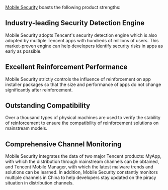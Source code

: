 [//]: # (chinagitpath:XXXXX)

[Mobile Security](https://intl.cloud.tencent.com/product/ms?idx=2) boasts the following product strengths:

## Industry-leading Security Detection Engine
  Mobile Security adopts Tencent's security detection engine which is also adopted by multiple Tencent apps with hundreds of millions of users. This market-proven engine can help developers identify security risks in apps as early as possible.

## Excellent Reinforcement Performance
  Mobile Security strictly controls the influence of reinforcement on app installer packages so that the size and performance of apps do not change significantly after reinforcement.

## Outstanding Compatibility
  Over a thousand types of physical machines are used to verify the stability of reinforcement to ensure the compatibility of reinforcement solutions on mainstream models.

## Comprehensive Channel Monitoring
  Mobile Security integrates the data of two major Tencent products: MyApp, with which the distribution through mainstream channels can be obtained, and Tencent Mobile Manager, with which the latest malware trends and solutions can be learned. In addition, Mobile Security constantly monitors multiple channels in China to help developers stay updated on the piracy situation in distribution channels.
